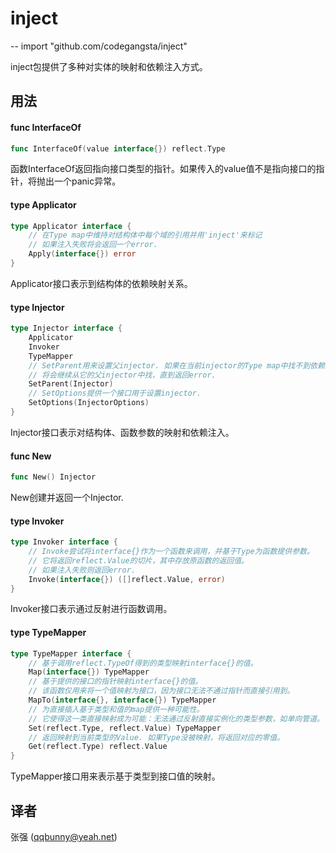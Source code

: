 # inject
--
    import "github.com/codegangsta/inject"

inject包提供了多种对实体的映射和依赖注入方式。

## 用法

#### func  InterfaceOf

```go
func InterfaceOf(value interface{}) reflect.Type
```
函数InterfaceOf返回指向接口类型的指针。如果传入的value值不是指向接口的指针，将抛出一个panic异常。

#### type Applicator

```go
type Applicator interface {
    // 在Type map中维持对结构体中每个域的引用并用'inject'来标记
    // 如果注入失败将会返回一个error.
    Apply(interface{}) error
}
```

Applicator接口表示到结构体的依赖映射关系。

#### type Injector

```go
type Injector interface {
    Applicator
    Invoker
    TypeMapper
    // SetParent用来设置父injector. 如果在当前injector的Type map中找不到依赖，
    // 将会继续从它的父injector中找，直到返回error.
    SetParent(Injector)
    // SetOptions提供一个接口用于设置injector.
    SetOptions(InjectorOptions)
}
```

Injector接口表示对结构体、函数参数的映射和依赖注入。

#### func  New

```go
func New() Injector
```
New创建并返回一个Injector.

#### type Invoker

```go
type Invoker interface {
    // Invoke尝试将interface{}作为一个函数来调用，并基于Type为函数提供参数。
    // 它将返回reflect.Value的切片，其中存放原函数的返回值。
    // 如果注入失败则返回error.
    Invoke(interface{}) ([]reflect.Value, error)
}
```

Invoker接口表示通过反射进行函数调用。

#### type TypeMapper

```go
type TypeMapper interface {
    // 基于调用reflect.TypeOf得到的类型映射interface{}的值。
    Map(interface{}) TypeMapper
    // 基于提供的接口的指针映射interface{}的值。
    // 该函数仅用来将一个值映射为接口，因为接口无法不通过指针而直接引用到。
    MapTo(interface{}, interface{}) TypeMapper
    // 为直接插入基于类型和值的map提供一种可能性。
    // 它使得这一类直接映射成为可能：无法通过反射直接实例化的类型参数，如单向管道。
    Set(reflect.Type, reflect.Value) TypeMapper
    // 返回映射到当前类型的Value. 如果Type没被映射，将返回对应的零值。
    Get(reflect.Type) reflect.Value
}
```

TypeMapper接口用来表示基于类型到接口值的映射。


## 译者

张强 (qqbunny@yeah.net)